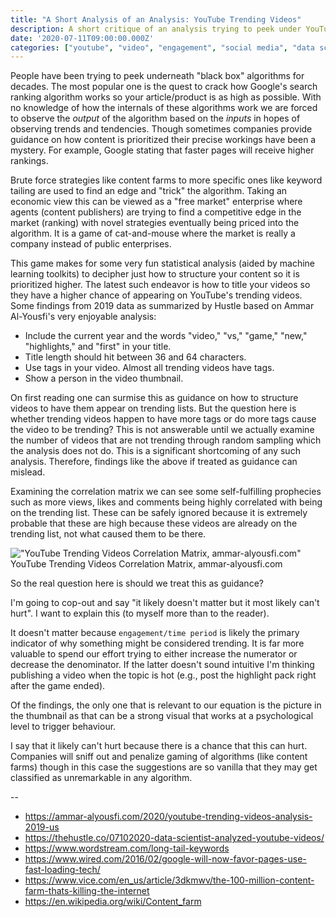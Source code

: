 ```yaml
---
title: "A Short Analysis of an Analysis: YouTube Trending Videos"
description: A short critique of an analysis trying to peek under YouTube's trending algorithms.
date: '2020-07-11T09:00:00.000Z'
categories: ["youtube", "video", "engagement", "social media", "data science"]
---
```


People have been trying to peek underneath "black box" algorithms for decades. The most popular one is the quest to crack how Google's search ranking algorithm works so your article/product is as high as possible. With no knowledge of how the internals of these algorithms work we are forced to observe the _output_ of the algorithm based on the _inputs_ in hopes of observing trends and tendencies. Though sometimes companies provide guidance on how content is prioritized their precise workings have been a mystery. For example, Google stating that faster pages will receive higher rankings.

Brute force strategies like content farms to more specific ones like keyword tailing are used to find an edge and "trick" the algorithm.  Taking an economic view this can be viewed as a "free market" enterprise where agents (content publishers) are trying to find a competitive edge in the market (ranking) with novel strategies eventually being priced into the algorithm. It is a game of cat-and-mouse where the market is really a company instead of public enterprises.

This game makes for some very fun statistical analysis (aided by machine learning toolkits) to decipher just how to structure your content so it is prioritized higher. The latest such endeavor is how to title your videos so they have a higher chance of appearing on YouTube's trending videos. Some findings from 2019 data as summarized by Hustle based on Ammar Al-Yousfi's very enjoyable analysis:

- Include the current year and the words "video," "vs," "game," "new," "highlights," and "first" in your title.
- Title length should hit between 36 and 64 characters.
- Use tags in your video. Almost all trending videos have tags.
- Show a person in the video thumbnail.

On first reading one can surmise this as guidance on how to structure videos to have them appear on trending lists. But the question here is whether trending videos happen to have more tags or do more tags cause the video to be trending? This is not answerable until we actually examine the number of videos that are not trending through random sampling which the analysis does not do. This is a significant shortcoming of any such analysis. Therefore, findings like the above if treated as guidance can mislead.

Examining the correlation matrix we can see some self-fulfilling prophecies such as more views, likes and comments being highly correlated with being on the trending list. These can be safely ignored because it is extremely probable that these are high because these videos are already on the trending list, not what caused them to be there.

!["YouTube Trending Videos Correlation Matrix, ammar-alyousfi.com"](/images/youtube-trending-videos-correlation-matrix.png)
YouTube Trending Videos Correlation Matrix, ammar-alyousfi.com

So the real question here is should we treat this as guidance?

I'm going to cop-out and say "it likely doesn't matter but it most likely can't hurt". I want to explain this (to myself more than to the reader).

It doesn't matter because `engagement/time period` is likely the primary indicator of why something might be considered trending. It is far more valuable to spend our effort trying to either increase the numerator or decrease the denominator. If the latter doesn't sound intuitive I'm thinking publishing a video when the topic is hot (e.g., post the highlight pack right after the game ended).

Of the findings, the only one that is relevant to our equation is the picture in the thumbnail as that can be a strong visual that works at a psychological level to trigger behaviour.

I say that it likely can't hurt because there is a chance that this can hurt. Companies will sniff out and penalize gaming of algorithms (like content farms) though in this case the suggestions are so vanilla that they may get classified as unremarkable in any algorithm.


--

- https://ammar-alyousfi.com/2020/youtube-trending-videos-analysis-2019-us
- https://thehustle.co/07102020-data-scientist-analyzed-youtube-videos/
- https://www.wordstream.com/long-tail-keywords
- https://www.wired.com/2016/02/google-will-now-favor-pages-use-fast-loading-tech/
- https://www.vice.com/en_us/article/3dkmwv/the-100-million-content-farm-thats-killing-the-internet
- https://en.wikipedia.org/wiki/Content_farm
